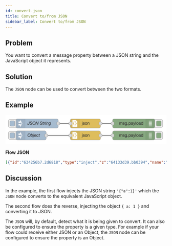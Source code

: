 ```yaml
---
id: convert-json
title: Convert to/from JSON
sidebar_label: Convert to/from JSON
---
```


## Problem

You want to convert a message property between a JSON string and the JavaScript object
it represents.

## Solution

The <code class="node">JSON</code> node can be used to convert between the two
formats.

## Example

![](../assets/dataformats/convert-json.png)

<b>Flow JSON</b>

```json
[{"id":"634256b7.2d6818","type":"inject","z":"64133d39.bb0394","name":"JSON String","topic":"","payload":"{\"a\":1}","payloadType":"str","repeat":"","crontab":"","once":false,"onceDelay":0.1,"x":110,"y":80,"wires":[["a2fe0fc8.095e1"]]},{"id":"a2fe0fc8.095e1","type":"json","z":"64133d39.bb0394","name":"","property":"payload","action":"","pretty":false,"x":270,"y":80,"wires":[["9a4ce2b8.47698"]]},{"id":"9a4ce2b8.47698","type":"debug","z":"64133d39.bb0394","name":"","active":true,"tosidebar":true,"console":false,"tostatus":false,"complete":"false","x":430,"y":80,"wires":[]},{"id":"80032e2.7c92cd","type":"inject","z":"64133d39.bb0394","name":"Object","topic":"","payload":"{\"a\":1}","payloadType":"json","repeat":"","crontab":"","once":false,"onceDelay":0.1,"x":90,"y":120,"wires":[["cd40a0f4.4f5ac"]]},{"id":"cd40a0f4.4f5ac","type":"json","z":"64133d39.bb0394","name":"","property":"payload","action":"","pretty":false,"x":270,"y":120,"wires":[["478b4106.4fd7c"]]},{"id":"478b4106.4fd7c","type":"debug","z":"64133d39.bb0394","name":"","active":true,"tosidebar":true,"console":false,"tostatus":false,"complete":"false","x":430,"y":120,"wires":[]}]
```

## Discussion

In the example, the first flow injects the JSON string `'{"a":1}'` which the
<code class="node">JSON</code> node converts to the equivalent JavaScript object.

The second flow does the reverse, injecting the object `{ a: 1 }` and converting
it to JSON.

The <code class="node">JSON</code> will, by default, detect what it is being given
to convert. It can also be configured to ensure the property is a given type. For
example if your flow could receive either JSON or an Object, the <code class="node">JSON</code>
node can be configured to ensure the property is an Object.
